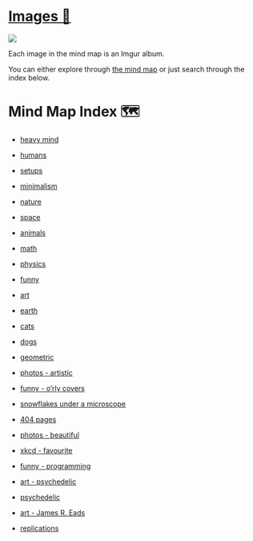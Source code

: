 # [Images 🎨](https://my.mindnode.com/mTasm9Ay8VtFs7fHRPDUSdEMqHExtjpcgwjBeUTC)

![](http://i.imgur.com/ld0smgm.jpg)

Each image in the mind map is an Imgur album. 

You can either explore through [the mind map](https://my.mindnode.com/mTasm9Ay8VtFs7fHRPDUSdEMqHExtjpcgwjBeUTC) or just search through the index below.

# Mind Map Index 🗺️

- [heavy mind](http://imgur.com/a/om6BB)


- [humans](https://imgur.com/a/p9FC3)


- [setups](https://imgur.com/a/BinVf)


- [minimalism](http://imgur.com/a/IZPbP)


- [nature](https://imgur.com/a/56pFc)


- [space](http://imgur.com/a/uymmM)


- [animals](http://imgur.com/a/yNpGf)


- [math](http://imgur.com/a/hmK2C)


- [physics](http://imgur.com/a/Reo8S)


- [funny](http://imgur.com/a/NAZ9l)


- [art](http://imgur.com/a/3m5wf)


- [earth](https://imgur.com/a/4U5P7)


- [cats](https://imgur.com/a/TgL0x)


- [dogs](http://imgur.com/a/CExqu)


- [geometric](http://imgur.com/a/7ThWP)


- [photos - artistic](https://imgur.com/a/jAEYj)


- [funny - o’rly covers](http://imgur.com/a/Ykcyb)


- [snowflakes under a microscope](http://imgur.com/a/4rE1H)


- [404 pages](http://imgur.com/a/NJ2X7)


- [photos - beautiful](https://imgur.com/a/vA2Ly)


- [xkcd - favourite](http://imgur.com/a/LK364)


- [funny - programming](http://imgur.com/a/hb4nX)


- [art - psychedelic](http://imgur.com/a/NqhGo)


- [psychedelic](http://imgur.com/a/urG7X)


- [art - James R. Eads](http://imgur.com/a/Aao8R)


- [replications](http://imgur.com/a/ep7CH)

